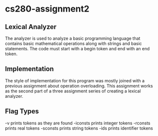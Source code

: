 # cs280-assignment2

## Lexical Analyzer
The analyzer is used to analyze a basic programming language that contains basic mathematical operations along with strings and basic statements. The code must start with a begin token and end with an end token.

## Implementation
The style of implementation for this program was mostly joined with a previous assignment about operation overloading. This assignment works as the second part of a three assignment series of creating a lexical analyzer.

## Flag Types
-v prints tokens as they are found
-iconsts prints integer tokens
-rconsts prints real tokens
-sconsts prints string tokens
-ids prints identifier tokens
